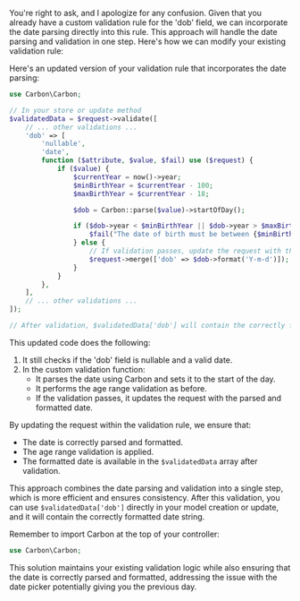 You're right to ask, and I apologize for any confusion. Given that you already have a custom validation rule for the 'dob' field, we can incorporate the date parsing directly into this rule. This approach will handle the date parsing and validation in one step. Here's how we can modify your existing validation rule:

Here's an updated version of your validation rule that incorporates the date parsing:

```php
use Carbon\Carbon;

// In your store or update method
$validatedData = $request->validate([
    // ... other validations ...
    'dob' => [
        'nullable',
        'date',
        function ($attribute, $value, $fail) use ($request) {
            if ($value) {
                $currentYear = now()->year;
                $minBirthYear = $currentYear - 100;
                $maxBirthYear = $currentYear - 18;

                $dob = Carbon::parse($value)->startOfDay();

                if ($dob->year < $minBirthYear || $dob->year > $maxBirthYear) {
                    $fail("The date of birth must be between {$minBirthYear} and {$maxBirthYear}.");
                } else {
                    // If validation passes, update the request with the parsed date
                    $request->merge(['dob' => $dob->format('Y-m-d')]);
                }
            }
        },
    ],
    // ... other validations ...
]);

// After validation, $validatedData['dob'] will contain the correctly formatted date

```

This updated code does the following:

1. It still checks if the 'dob' field is nullable and a valid date.
2. In the custom validation function:
    - It parses the date using Carbon and sets it to the start of the day.
    - It performs the age range validation as before.
    - If the validation passes, it updates the request with the parsed and formatted date.

By updating the request within the validation rule, we ensure that:

-   The date is correctly parsed and formatted.
-   The age range validation is applied.
-   The formatted date is available in the `$validatedData` array after validation.

This approach combines the date parsing and validation into a single step, which is more efficient and ensures consistency. After this validation, you can use `$validatedData['dob']` directly in your model creation or update, and it will contain the correctly formatted date string.

Remember to import Carbon at the top of your controller:

```php
use Carbon\Carbon;
```

This solution maintains your existing validation logic while also ensuring that the date is correctly parsed and formatted, addressing the issue with the date picker potentially giving you the previous day.
